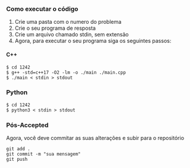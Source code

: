### Como executar o código

1. Crie uma pasta com o numero do problema
2. Crie o seu programa de resposta
3. Crie um arquivo chamado stdin, sem extensão
4. Agora, para executar o seu programa siga os seguintes passos:

#### C++

    $ cd 1242
    $ g++ -std=c++17 -O2 -lm -o ./main ./main.cpp
    $ ./main < stdin > stdout
    
    
### Python

    $ cd 1242
    $ python3 < stdin > stdout
    

### Pós-Accepted

Agora, você deve commitar as suas alterações e subir para o repositório
    
    git add .
    git commit -m "sua mensagem"
    git push